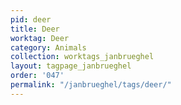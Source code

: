 ```yaml
---
pid: deer
title: Deer
worktag: Deer
category: Animals
collection: worktags_janbrueghel
layout: tagpage_janbrueghel
order: '047'
permalink: "/janbrueghel/tags/deer/"
---
```

